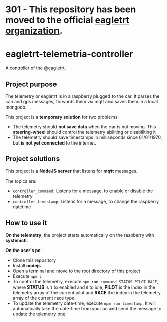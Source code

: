 # 301 - This repository has been moved to the official **[eagletrt organization](https://www.github.com/eagletrt)**.

# eagletrt-telemetria-controller

A controller of the [@eagletrt](https://www.github.com/eagletrt).

## Project purpose

The telemetry or eagletrt is in a raspberry plugged to the car. It parses the can and gps messages, 
forwards them via mqtt and saves them in a local mongodb. 

This project is a **temporary solution** for two problems:

* The telemetry should **not save data** when the car is not moving. This **steering-wheel** should control the telemetry abiliting or disabiliting it
* The telemetry should save timestamps in milliseconds since 01/01/1970, but **is not yet connected** to the internet.

## Project solutions

This project is a **NodeJS server** that listens for **mqtt** messages.

The topics are:

* `controller_command`: Listens for a message, to enable or disable the telemetry
* `controller_timestamp`: Listens for a message, to change the raspberry datetime

## How to use it

**On the telemetry**, the project starts automatically on the raspberry with **systemctl**.

**On the user's pc**:

* Clone this repository
* Install __nodejs__
* Open a terminal and move to the root directory of this project
* Execute `npm i`
* To control the telemetry, execute `npm run command STATUS PILOT RACE`, where __STATUS__ is `1` to enabled and `0` to idle, __PILOT__ is the index in the telemetry array of the current pilot and __RACE__ the index in the telemetry array of the current race type.
* To update the telemetry date-time, execute `npm run timestamp`. It will automatically take the date-time from your pc and send the message to update the telemetry one.

